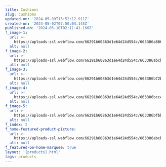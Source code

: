 ```yaml
---
title: Cushions
slug: cushions
updated-on: '2024-05-09T13:52:12.911Z'
created-on: '2024-05-02T07:50:04.145Z'
published-on: '2024-05-10T02:11:41.166Z'
f_image-1:
  url: >-
    https://uploads-ssl.webflow.com/66291b60863d1e64d24d554c/663386a8861307c9829ca9f3_A18Sr9MuuGL._AC_UF894%2C1000_QL80_.jpg
  alt: null
f_image-2:
  url: >-
    https://uploads-ssl.webflow.com/66291b60863d1e64d24d554c/663386abcbcffd598a9a654b_A1vUtLbCIHL.jpg
  alt: null
f_image-3:
  url: >-
    https://uploads-ssl.webflow.com/66291b60863d1e64d24d554c/663386b72bf51239c858dd64_images%20(1).jpeg
  alt: null
f_image-4:
  url: >-
    https://uploads-ssl.webflow.com/66291b60863d1e64d24d554c/663386bcc45373fd4a6032a0_images%20(2).jpeg
  alt: null
f_image-5:
  url: >-
    https://uploads-ssl.webflow.com/66291b60863d1e64d24d554c/663386bfbb54192d879be8ab_images.jpeg
  alt: null
f_index: 3
f_home-featured-product-picture:
  url: >-
    https://uploads-ssl.webflow.com/66291b60863d1e64d24d554c/663386abcbcffd598a9a654b_A1vUtLbCIHL.jpg
  alt: null
f_featured-on-home-marquee: true
layout: '[products].html'
tags: products
---
```



